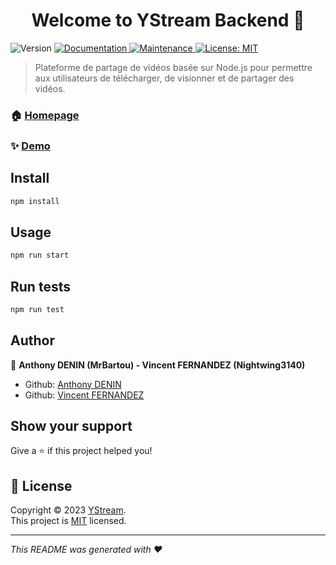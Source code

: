 <h1 align="center">Welcome to YStream Backend 👋</h1>
<p>
  <img alt="Version" src="https://img.shields.io/badge/version-1.0.0-blue.svg?cacheSeconds=2592000" />
  <a href="http://localhost:3000/api-docs/" target="_blank">
    <img alt="Documentation" src="https://img.shields.io/badge/documentation-yes-brightgreen.svg" />
  </a>
  <a href="https://github.com/Ystreaming/backend/graphs/commit-activity" target="_blank">
    <img alt="Maintenance" src="https://img.shields.io/badge/Maintained%3F-yes-green.svg" />
  </a>
  <a href="https://github.com/Ystreaming/backend/blob/master/LICENSE" target="_blank">
    <img alt="License: MIT" src="https://img.shields.io/github/license/Ystreaming/YStream Backend" />
  </a>
</p>

> Plateforme de partage de vidéos basée sur Node.js pour permettre aux utilisateurs de télécharger, de visionner et de partager des vidéos.

### 🏠 [Homepage](https://github.com/Ystreaming/backend#readme)

### ✨ [Demo](http://localhost:3000/)

## Install

```sh
npm install
```

## Usage

```sh
npm run start
```

## Run tests

```sh
npm run test
```

## Author

👤 **Anthony DENIN (MrBartou) - Vincent FERNANDEZ (Nightwing3140)**

* Github: [Anthony DENIN](https://github.com/MrBartou)
* Github: [Vincent FERNANDEZ](https://github.com/JeSuisVince)

## Show your support

Give a ⭐️ if this project helped you!

## 📝 License

Copyright © 2023 [YStream](https://github.com/Ystreaming).<br />
This project is [MIT](https://github.com/Ystreaming/backend/blob/master/LICENSE) licensed.

***
_This README was generated with ❤️_
